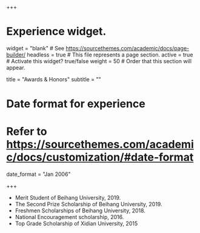 +++
# Experience widget.
widget = "blank"  # See https://sourcethemes.com/academic/docs/page-builder/
headless = true  # This file represents a page section.
active = true  # Activate this widget? true/false
weight = 50  # Order that this section will appear.

title = "Awards & Honors"
subtitle = ""

# Date format for experience
#   Refer to https://sourcethemes.com/academic/docs/customization/#date-format
date_format = "Jan 2006"

+++

* Merit Student of Beihang University, 2019.
* The Second Prize Scholarship of Beihang University, 2019.
* Freshmen Scholarships of Beihang University, 2018.
* National Encouragement scholarship, 2016.
* Top Grade Scholarship of Xidian University, 2015